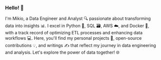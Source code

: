 ### Hello! 👋 

I'm Mikio, a Data Engineer and Analyst 🔍 passionate about transforming data into insights 📊. I excel in Python 🐍, SQL 🗃️, AWS ☁️, and Docker 🐳, with a track record of optimizing ETL processes and enhancing data workflows 💻. Here, you'll find my personal projects 🚀, open-source contributions 💡, and writings ✍️ that reflect my journey in data engineering and analysis. Let's explore the power of data together! 🌐
